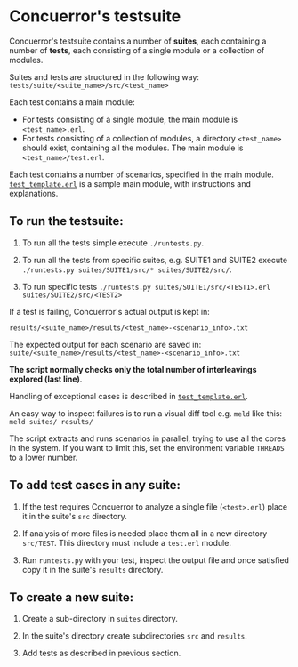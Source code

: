 # Concuerror's testsuite

Concuerror's testsuite contains a number of **suites**, each
containing a number of **tests**, each consisting of a single module
or a collection of modules.

Suites and tests are structured in the following way:
`tests/suite/<suite_name>/src/<test_name>`

Each test contains a main module:
* For tests consisting of a single module, the main module is
  `<test_name>.erl`.
* For tests consisting of a collection of modules, a directory
  `<test_name>` should exist, containing all the modules. The main
  module is `<test_name>/test.erl`.

Each test contains a number of scenarios, specified in the main
module.  [`test_template.erl`](./test_template.erl) is a sample main
module, with instructions and explanations.


## To run the testsuite:

1) To run all the tests simple execute `./runtests.py`.

2) To run all the tests from specific suites, e.g. SUITE1 and SUITE2
   execute `./runtests.py suites/SUITE1/src/* suites/SUITE2/src/`.

3) To run specific tests `./runtests.py suites/SUITE1/src/<TEST1>.erl
suites/SUITE2/src/<TEST2>`

If a test is failing, Concuerror's actual output is kept in:

`results/<suite_name>/results/<test_name>-<scenario_info>.txt`

The expected output for each scenario are saved in:
`suite/<suite_name>/results/<test_name>-<scenario_info>.txt`

**The script normally checks only the total number of interleavings
  explored (last line)**.

Handling of exceptional cases is described in
[`test_template.erl`](./test_template.erl).

An easy way to inspect failures is to run a visual diff tool
e.g. `meld` like this: `meld suites/ results/`

The script extracts and runs scenarios in parallel, trying to use all
the cores in the system. If you want to limit this, set the
environment variable `THREADS` to a lower number.

## To add test cases in any suite:

1) If the test requires Concuerror to analyze a single file
   (`<test>.erl`) place it in the suite's `src` directory.

2) If analysis of more files is needed place them all in a new
   directory `src/TEST`. This directory must include a `test.erl`
   module.

3) Run `runtests.py` with your test, inspect the output file and once
   satisfied copy it in the suite's `results` directory.

## To create a new suite:

1) Create a sub-directory in `suites` directory.

2) In the suite's directory create subdirectories `src` and `results`.

3) Add tests as described in previous section.

